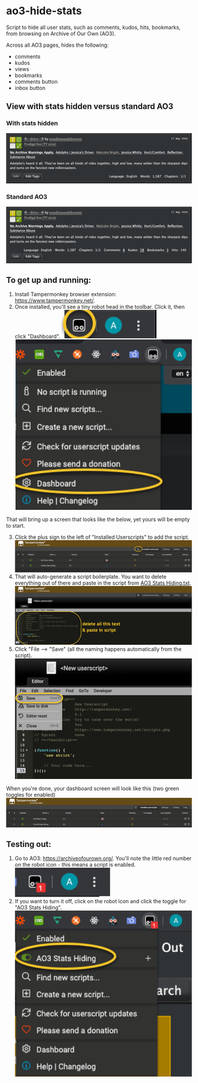 # ao3-hide-stats
Script to hide all user stats, such as comments, kudos, hits, bookmarks, from browsing on Archive of Our Own (AO3).

Across all AO3 pages, hides the following:
- comments
- kudos
- views
- bookmarks
- comments button
- inbox button

## View with stats hidden versus standard AO3
### With stats hidden
![After](https://github.com/aceboxn/ao3-hide-stats/blob/master/statshiding/10.png)
### Standard AO3
![Before](https://github.com/aceboxn/ao3-hide-stats/blob/master/statshiding/9.png)

## To get up and running:
1. Install Tampermonkey browser extension: https://www.tampermonkey.net/.
2. Once installed, you'll see a tiny robot head in the toolbar. Click it, then click "Dashboard".
![2a](https://github.com/aceboxn/ao3-hide-stats/blob/master/statshiding/1.png)
![2b](https://github.com/aceboxn/ao3-hide-stats/blob/master/statshiding/2.png)

That will bring up a screen that looks like the below, yet yours will be empty to start.

3. Click the plus sign to the left of "Installed Userscripts" to add the script.
![3](https://github.com/aceboxn/ao3-hide-stats/blob/master/statshiding/3.png)
4. That will auto-generate a script boilerplate. You want to delete everything out of there and paste in the script from [AO3 Stats Hiding.txt](https://github.com/aceboxn/ao3-hide-stats/blob/master/AO3%20Stats%20Hiding.txt).
![4](https://github.com/aceboxn/ao3-hide-stats/blob/master/statshiding/4.png)
5. Click "File --> "Save" (all the naming happens automatically from the script).
![5a](https://github.com/aceboxn/ao3-hide-stats/blob/master/statshiding/5.png)

When you're done, your dashboard screen will look like this (two green toggles for enabled)
![5b](https://github.com/aceboxn/ao3-hide-stats/blob/master/statshiding/6.png)

## Testing out:
1. Go to AO3: https://archiveofourown.org/. You'll note the little red number on the robot icon - this means a script is enabled.
![1](https://github.com/aceboxn/ao3-hide-stats/blob/master/statshiding/7.png)
2. If you want to turn it off, click on the robot icon and click the toggle for "AO3 Stats Hiding".
![2](https://github.com/aceboxn/ao3-hide-stats/blob/master/statshiding/8.png)
